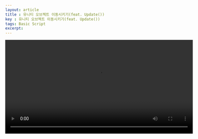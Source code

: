 ```yaml
---
layout: article 
title : 유니티 오브젝트 이동시키기(feat. Update())
key : 유니티 오브젝트 이동시키기(feat. Update())
tags: Basic Script 
excerpt: 
---
```


<video width="600" controls autoplay loop>
    <source src="{{ site.baseurl }}/assets/postImgs/20240829/rocket.mp4" type="video/mp4">
    rocket video
</video>